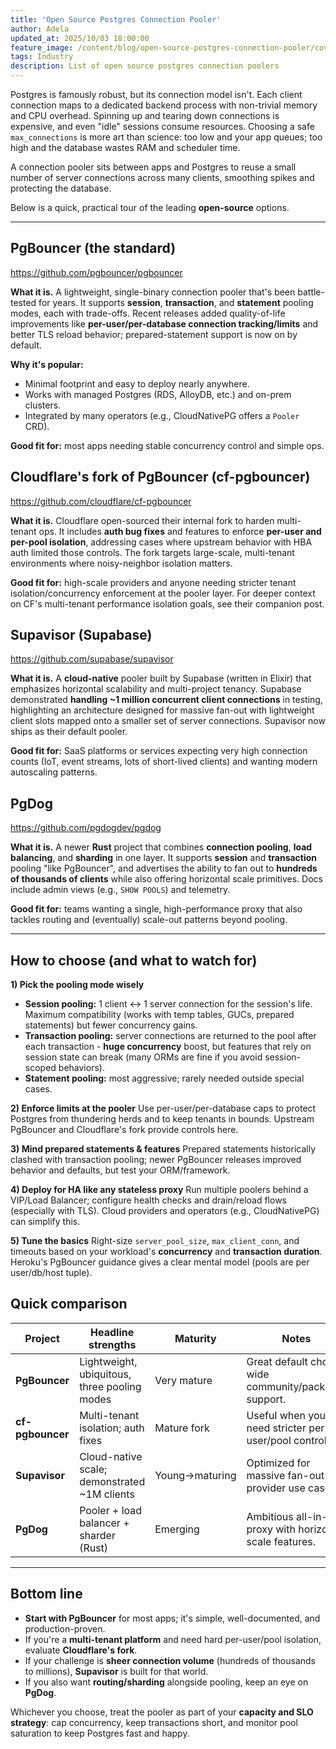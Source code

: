 ```yaml
---
title: 'Open Source Postgres Connection Pooler'
author: Adela
updated_at: 2025/10/03 18:00:00
feature_image: /content/blog/open-source-postgres-connection-pooler/cover.webp
tags: Industry
description: List of open source postgres connection poolers
---
```


Postgres is famously robust, but its connection model isn't. Each client connection maps to a dedicated backend process with non-trivial memory and CPU overhead. Spinning up and tearing down connections is expensive, and even "idle" sessions consume resources. Choosing a safe `max_connections` is more art than science: too low and your app queues; too high and the database wastes RAM and scheduler time.

A connection pooler sits between apps and Postgres to reuse a small number of server connections across many clients, smoothing spikes and protecting the database.

Below is a quick, practical tour of the leading **open-source** options.

---

## PgBouncer (the standard)

https://github.com/pgbouncer/pgbouncer

**What it is.** A lightweight, single-binary connection pooler that's been battle-tested for years. It supports **session**, **transaction**, and **statement** pooling modes, each with trade-offs. Recent releases added quality-of-life improvements like **per-user/per-database connection tracking/limits** and better TLS reload behavior; prepared-statement support is now on by default.

**Why it's popular:**

- Minimal footprint and easy to deploy nearly anywhere.
- Works with managed Postgres (RDS, AlloyDB, etc.) and on-prem clusters.
- Integrated by many operators (e.g., CloudNativePG offers a `Pooler` CRD).

**Good fit for:** most apps needing stable concurrency control and simple ops.

## Cloudflare's fork of PgBouncer (cf-pgbouncer)

https://github.com/cloudflare/cf-pgbouncer

**What it is.** Cloudflare open-sourced their internal fork to harden multi-tenant ops. It includes **auth bug fixes** and features to enforce **per-user and per-pool isolation**, addressing cases where upstream behavior with HBA auth limited those controls. The fork targets large-scale, multi-tenant environments where noisy-neighbor isolation matters.

**Good fit for:** high-scale providers and anyone needing stricter tenant isolation/concurrency enforcement at the pooler layer. For deeper context on CF's multi-tenant performance isolation goals, see their companion post.

## Supavisor (Supabase)

https://github.com/supabase/supavisor

**What it is.** A **cloud-native** pooler built by Supabase (written in Elixir) that emphasizes horizontal scalability and multi-project tenancy. Supabase demonstrated **handling ~1 million concurrent client connections** in testing, highlighting an architecture designed for massive fan-out with lightweight client slots mapped onto a smaller set of server connections. Supavisor now ships as their default pooler.

**Good fit for:** SaaS platforms or services expecting very high connection counts (IoT, event streams, lots of short-lived clients) and wanting modern autoscaling patterns.

## PgDog

https://github.com/pgdogdev/pgdog

**What it is.** A newer **Rust** project that combines **connection pooling**, **load balancing**, and **sharding** in one layer. It supports **session** and **transaction** pooling "like PgBouncer", and advertises the ability to fan out to **hundreds of thousands of clients** while also offering horizontal scale primitives. Docs include admin views (e.g., `SHOW POOLS`) and telemetry.

**Good fit for:** teams wanting a single, high-performance proxy that also tackles routing and (eventually) scale-out patterns beyond pooling.

---

## How to choose (and what to watch for)

**1) Pick the pooling mode wisely**

- **Session pooling:** 1 client ↔ 1 server connection for the session's life. Maximum compatibility (works with temp tables, GUCs, prepared statements) but fewer concurrency gains.
- **Transaction pooling:** server connections are returned to the pool after each transaction - **huge concurrency** boost, but features that rely on session state can break (many ORMs are fine if you avoid session-scoped behaviors).
- **Statement pooling:** most aggressive; rarely needed outside special cases.

**2) Enforce limits at the pooler**
Use per-user/per-database caps to protect Postgres from thundering herds and to keep tenants in bounds. Upstream PgBouncer and Cloudflare's fork provide controls here.

**3) Mind prepared statements & features**
Prepared statements historically clashed with transaction pooling; newer PgBouncer releases improved behavior and defaults, but test your ORM/framework.

**4) Deploy for HA like any stateless proxy**
Run multiple poolers behind a VIP/Load Balancer; configure health checks and drain/reload flows (especially with TLS). Cloud providers and operators (e.g., CloudNativePG) can simplify this.

**5) Tune the basics**
Right-size `server_pool_size`, `max_client_conn`, and timeouts based on your workload's **concurrency** and **transaction duration**. Heroku's PgBouncer guidance gives a clear mental model (pools are per user/db/host tuple).

## Quick comparison

| Project          | Headline strengths                           | Maturity       | Notes                                                                            |
| ---------------- | -------------------------------------------- | -------------- | -------------------------------------------------------------------------------- |
| **PgBouncer**    | Lightweight, ubiquitous, three pooling modes | Very mature    | Great default choice; wide community/packager support.|
| **cf-pgbouncer** | Multi-tenant isolation; auth fixes           | Mature fork    | Useful when you need stricter per-user/pool controls.|
| **Supavisor**    | Cloud-native scale; demonstrated ~1M clients | Young→maturing | Optimized for massive fan-out and provider use cases.|
| **PgDog**        | Pooler + load balancer + sharder (Rust)      | Emerging       | Ambitious all-in-one proxy with horizontal scale features.|

---

## Bottom line

- **Start with PgBouncer** for most apps; it's simple, well-documented, and production-proven.
- If you're a **multi-tenant platform** and need hard per-user/pool isolation, evaluate **Cloudflare's fork**.
- If your challenge is **sheer connection volume** (hundreds of thousands to millions), **Supavisor** is built for that world.
- If you also want **routing/sharding** alongside pooling, keep an eye on **PgDog**.

Whichever you choose, treat the pooler as part of your **capacity and SLO strategy**: cap concurrency, keep transactions short, and monitor pool saturation to keep Postgres fast and happy.